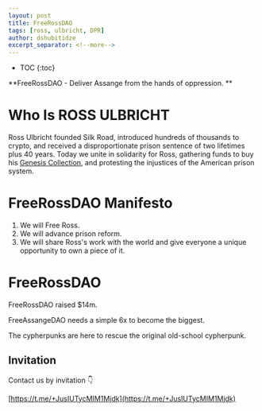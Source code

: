 ```yaml
---
layout: post
title: FreeRossDAO
tags: [ross, ulbricht, DPR]
author: dshubitidze
excerpt_separator: <!--more-->
---
```


* TOC
{:toc}

**FreeRossDAO - Deliver Assange from the hands of oppression. **



# Who Is ROSS ULBRICHT <!--more-->

Ross Ulbricht founded Silk Road, introduced
hundreds of thousands to crypto, and received a
disproportionate prison sentence of two lifetimes
plus 40 years. Today we unite in solidarity for
Ross, gathering funds to buy his [Genesis
Collection](https://superrare.com/artwork-v2/ross-ulbricht-genesis-collection-30841), and protesting the injustices of the
American prison system.




# FreeRossDAO Manifesto <!--more-->

   1. We will Free Ross.
   2. We will advance prison reform.
   3. We will share Ross's work with the world and give everyone a unique opportunity to own a piece of it.
        


        
# FreeRossDAO <!--more-->
FreeRossDAO raised $14m.

FreeAssangeDAO needs a simple 6x to become the biggest.

The cypherpunks are here to rescue the original old-school cypherpunk.


## Invitation <!--more-->
Contact us by invitation 👇

[https://t.me/+JusIUTycMIM1Mjdk](https://t.me/+JusIUTycMIM1Mjdk)
